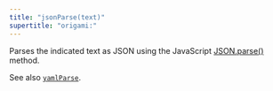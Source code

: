 ```yaml
---
title: "jsonParse(text)"
supertitle: "origami:"
---
```


Parses the indicated text as JSON using the JavaScript [JSON.parse()](https://developer.mozilla.org/en-US/docs/Web/JavaScript/Reference/Global_Objects/JSON/parse) method.

See also [`yamlParse`](yamlParse.html).
